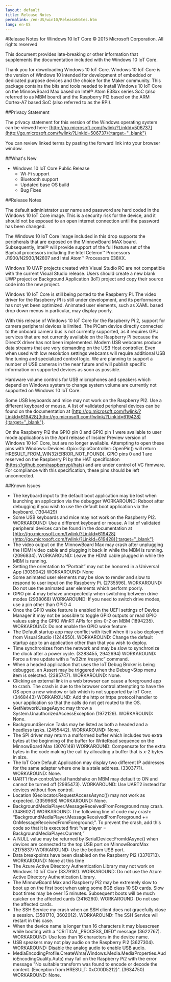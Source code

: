 ```yaml
---
layout: default
title: Release Notes
permalink: /en-US/win10/ReleaseNotes.htm
lang: en-US
---
```


#Release Notes for Windows 10 IoT Core
&copy; 2015 Microsoft Corporation. All rights reserved

This document provides late-breaking or other information that supplements the documentation included with the Windows 10 IoT Core.

Thank you for downloading Windows 10 IoT Core. Windows 10 IoT Core is the version of Windows 10 intended for development of embedded or dedicated purpose devices and the choice for the Maker community. This package contains the bits and tools needed to install Windows 10 IoT Core on the MinnowBoard Max based on Intel&reg; Atom E38xx series SoC (also referred to as MBM board) and the Raspberry PI2 based on the ARM Cortex-A7 based SoC (also referred to as the RPI).

##Privacy Statement

The privacy statement for this version of the Windows operating system can be viewed here: [http://go.microsoft.com/fwlink/?LinkId=506737](http://go.microsoft.com/fwlink/?LinkId=506737){:target="_blank"}

You can review linked terms by pasting the forward link into your browser window.

##What's New
* Windows 10 IoT Core Public Release
   * Wi-Fi support
   * Bluetooth support
   * Updated base OS build
   * Bug Fixes

##Release Notes

The default administrator user name and password are hard coded in the Windows 10 IoT Core image. This is a security risk for the device, and it should not be exposed to an open internet connection until the password has been changed.

The Windows 10 IoT Core image included in this drop supports the peripherals that are exposed on the MinnowBoard MAX board. Subsequently, Intel&reg; will provide support of the full feature set of the Baytrail processors including the Intel Celeron&trade; Processors J1900/N2930/N2807 and Intel Atom&trade; Processors E38XX.

Windows 10 UWP projects created with Visual Studio RC are not compatible with the current Visual Studio release. Users should create a new blank UWP project or Background Application (IoT) project and copy their source code into the new project. 

Windows 10 IoT Core is still being ported to the Raspberry PI. The video driver for the Raspberry PI is still under development, and its performance has not yet been optimized. Animated user elements, such as XAML based drop down menus in particular, may display poorly. 

With this release of Windows 10 IoT Core for the Raspberry Pi 2, support for camera peripheral devices is limited. The PiCam device directly connected to the onboard camera bus is not currently supported, as it requires GPU services that are not currently available on the Raspberry Pi because the DirectX driver has not been implemented. Modern USB webcams produce data streams that are very demanding on the USB Host controller.  Even when used with low resolution settings webcams will require additional USB fine tuning and specialized control logic. We are planning to support a number of USB cameras in the near future and will publish specific information on supported devices as soon as possible.

Hardware volume controls for USB microphones and speakers which depend on Windows system to change system volume are currently not supported on Windows 10 IoT Core.

Some USB keyboards and mice may not work on the Raspberry PI2. Use a different keyboard or mouse. A list of validated peripheral devices can be found on the documentation at [http://go.microsoft.com/fwlink/?LinkId=619428](http://go.microsoft.com/fwlink/?LinkId=619428){:target="_blank"}.

On the Raspberry Pi2 the GPIO pin 0 and GPIO pin 1 were available to user mode applications in the April release of Insider Preview version of Windows 10 IoT Core, but are no longer available. Attempting to open these pins with Windows::Devices::Gpio::GpioController::OpenPin() will return HRESULT_FROM_WIN32(ERROR_NOT_FOUND). GPIO pins 0 and 1 are reserved on the Raspberry Pi by the HAT specification (https://github.com/raspberrypi/hats) and are under control of VC firmware. For compliance with this specification, these pins should be left unconnected.


##Known Issues

*	The keyboard input to the default boot application may be lost when launching an application via the debugger WORKAROUND: Reboot after debugging if you wish to use the default boot application via the keyboard. (1304429)
*	Some USB keyboards and mice may not work on the Raspberry PI2. WORKAROUND: Use a different keyboard or mouse. A list of validated peripheral devices can be found in the documentation at [http://go.microsoft.com/fwlink/?LinkId=619428](http://go.microsoft.com/fwlink/?LinkId=619428){:target="_blank"}
*	The video output on the MinnowBoard Max may crash after unplugging the HDMI video cable and plugging it back in while the MBM is running. (2096834). WORKAROUND: Leave the HDMI cable plugged in while the MBM is running.
*	Setting the orientation to “Portrait” may not be honored in a Universal App (3039042) WORKAROUND: None
*	Some animated user elements may be slow to render and slow to respond to user input on the Raspberry Pi. (2735596). WORKAROUND: Do not use the animated user elements which perform poorly.
*	GPIO pin 4 may behave unexpectedly when switching between drive modes (2938068) WORKAROUND: If you need to switch drive modes, use a pin other than GPIO 4
*	Once the GPIO wake feature is enabled in the UEFI settings of Device Manager it may not be possible to toggle GPIO outputs or read GPIO values using the GPIO WinRT APIs for pins 0-2 on MBM (1894235). WORKAROUND: Do not enable the GPIO wake feature 
*	The Default startup app may conflict with itself when it is also deployed from Visual Studio (1244550). WORKAROUND: Change the default startup app to an application other than that you wish to deploy.
*	Time synchronizes from the network and may be slow to synchronize the clock after a power cycle. (3283455, 2942694) WORKAROUND: Force a time update with a “w32tm /resync” command.
*	When a headed application that uses the IoT Debug Broker is being debugged, an Assert may be triggered when the Debug>Stop menu item is selected. (2385747). WORKAROUND: None.
*	Clicking an external link in a web browser can cause a foreground app to crash. The crash is due to the browser control attempting to have the OS open a new window or tab which is not supported by IoT Core. (3468443) WORKAROUND: Add the http or https protocol handler to your application so that the calls do not get routed to the OS. 
*	GetNetworkUsageAsync may throw a System.UnauthorizedAccessException (1972129). WORKAROUND: None.
*	BackgroundService Tasks may be listed as both a headed and a headless tasks. (2455442). WORKAROUND: None.
*	The SPI driver may return a malformed buffer which includes two extra bytes at the beginning of the buffer for WriteRead sequence on the MinnowBoard Max (3076149) WORKAROUND: Compensate for the extra bytes in the code making the call by allocating a buffer that is x-2 bytes in size.
*	The IoT Core Default Application may display two different IP addresses for the same adapter where one is a stale address. (3303771). WORKAROUND: None.
*	UART1 flow control/serial handshake on MBM may default to ON and cannot be turned off (2995473). WORKAROUND: Use UART2 instead for devices without flow control.
*	Location (Geolocator.RequestAccessAsync()) may not work as expected. (3359968) WORKAROUND: None.
*	BackgroundMediaPlayer.MessageReceivedFromForeground may crash. (3486027) WORKAROUND: The following line of code may crash: “BackgroundMediaPlayer.MessageReceivedFromForeground += OnMessageReceivedFromForeground;”. To prevent the crash, add this code so that it is executed first “var player = BackgroundMediaPlayer.Current;”
*	A NULL value may be returned by SerialDevice::FromIdAsync() when devices are connected to the top USB port on MinnowBoardMax (2175837) WORKAROUND: Use the bottom USB port.
*	Data breakpoints have been disabled on the Raspberry Pi2 (3370713). WORKAROUND: None at this time
*	The Azure Active Directory Authentication Library may not work on Windows 10 IoT Core (3379181). WORKAROUND: Do not use the Azure Active Directory Authentication Library.
*	The MinnowBoard Max and Raspberry Pi2 may be extremely slow to boot up on the first boot when using some 8GB class 10 SD cards. Slow boot times may be over 15 minutes. Subsequent boots will be much quicker on the affected cards (3416260). WORKAROUND: Do not use the affected cards.
*	The SSH Service my crash when an SSH client does not gracefully close a session.  (3581710, 3602012). WORKAROUND: The SSH Service will restart in this case. 
*	When the device name is longer than 16 characters it may bluescreen while booting with a “CRITICAL_PROCESS_DIED” message (3622767). WORKAROUND: Use less than 16 characters in the device name.
*	USB speakers may not play audio on the Raspberry Pi2 (3627304). WORKAROUND: Disable the analog audio to enable USB audio.
*	MediaEncodingProfile.CreateWma(Windows.Media.MediaProperties.AudioEncodingQuality.Auto) may fail on the Raspberry Pi2 with the error message "No suitable transform was found to encode or decode the content. (Exception from HRESULT: 0xC00D5212)". (3634750) WORKAROUND: None.

